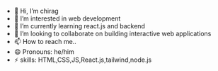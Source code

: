 - 👋 Hi, I’m chirag
- 👀 I’m interested in web development
- 🌱 I’m currently learning react.js and backend
- 💞️ I’m looking to collaborate on building interactive web applications
- 📫 How to reach me..
- 😄 Pronouns: he/him
- ⚡ skills: HTML,CSS,JS,React.js,tailwind,node.js

<!---
chiragarya67/chiragarya67 is a ✨ special ✨ repository because its `README.md` (this file) appears on your GitHub profile.
You can click the Preview link to take a look at your changes.
--->

